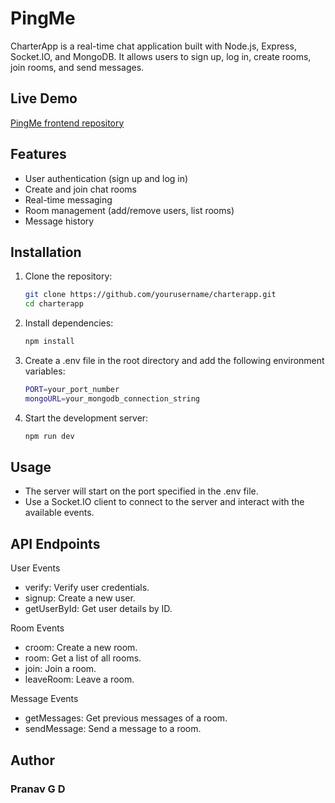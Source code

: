 # PingMe

CharterApp is a real-time chat application built with Node.js, Express, Socket.IO, and MongoDB. It allows users to sign up, log in, create rooms, join rooms, and send messages.

## Live Demo
   [PingMe frontend repository](https://github.com/pranavgadham/PingMe.git)  


## Features

- User authentication (sign up and log in)
- Create and join chat rooms
- Real-time messaging
- Room management (add/remove users, list rooms)
- Message history


## Installation

1. Clone the repository:
   
   ```sh
   git clone https://github.com/yourusername/charterapp.git
   cd charterapp
   ```
2. Install dependencies:
   
   ```sh
   npm install
   ```
3. Create a .env file in the root directory and add the following environment variables:
   
    ```sh
    PORT=your_port_number
    mongoURL=your_mongodb_connection_string
    ```
4. Start the development server:
   
     ```sh
     npm run dev
     ```

## Usage

- The server will start on the port specified in the .env file. 
- Use a Socket.IO client to connect to the server and interact with the available events.

## API Endpoints

User Events

- verify: Verify user credentials.
- signup: Create a new user.
- getUserById: Get user details by ID.
  
Room Events

- croom: Create a new room.
- room: Get a list of all rooms.
- join: Join a room.
- leaveRoom: Leave a room.
  
Message Events
- getMessages: Get previous messages of a room.
- sendMessage: Send a message to a room.

## Author

### Pranav G D

